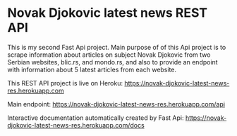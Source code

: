 # Novak Djokovic latest news REST API
This is my second Fast Api project. Main purpose of of this Api project is to scrape information 
about articles on subject Novak Djokovic from two Serbian websites, blic.rs, and mondo.rs, and also to provide an endpoint with information about 5 latest articles from each website.

This REST API project is live on Heroku: https://novak-djokovic-latest-news-res.herokuapp.com

Main endpoint: https://novak-djokovic-latest-news-res.herokuapp.com/api

Interactive documentation automatically created by Fast Api: https://novak-djokovic-latest-news-res.herokuapp.com/docs

